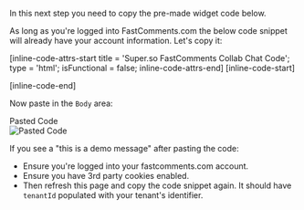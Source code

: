 In this next step you need to copy the pre-made widget code below.

As long as you're logged into FastComments.com the below code snippet will already have your account information. Let's copy it:

[inline-code-attrs-start title = 'Super.so FastComments Collab Chat Code'; type = 'html'; isFunctional = false; inline-code-attrs-end]
[inline-code-start]
<script src="https://cdn.fastcomments.com/js/embed-collab-chat.min.js"></script>
<script>
    (function () {

        function load() {
            if (!window.FastCommentsCollabChat) {
                console.log('...no script, trying again...');
                return setTimeout(load, 100);
            }
            const target = document.querySelector('.super-content');
            if (!target) {
                console.log('...no content, trying again...');
                return setTimeout(load, 100);
            }
            if (target.fastCommentsInstance) {
                target.fastCommentsInstance.destroy();
            }
            const topBarTarget = document.createElement('div');
            target.parentNode.insertBefore(topBarTarget, target);
            topBarTarget.style.maxWidth = 'var(--layout-max-width)';
            topBarTarget.style.margin = '0 auto';
            target.fastCommentsInstance = FastCommentsCollabChat(target, {
                tenantId: "demo",
                topBarTarget
            });
        }

        load();
    })();
</script>
[inline-code-end]

Now paste in the `Body` area:

<div class="screenshot white-bg">
    <div class="title">Pasted Code</div>
    <img class="screenshot-image" src="/images/installation-guides/super-so-step-3-pasted-code.png" alt="Pasted Code" />
</div>

If you see a "this is a demo message" after pasting the code:

- Ensure you're logged into your fastcomments.com account.
- Ensure you have 3rd party cookies enabled.
- Then refresh this page and copy the code snippet again. It should have `tenantId` populated with your tenant's identifier.
